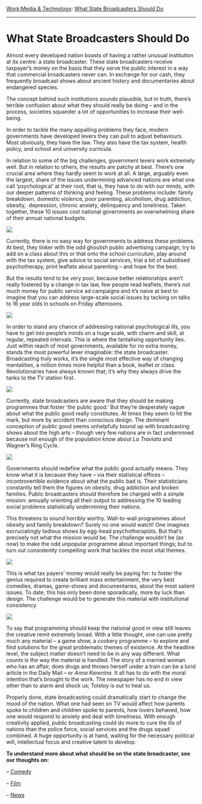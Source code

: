 [Work:](https://www.theschooloflife.com/thebookoflife/category/work/)[Media & Technology](https://www.theschooloflife.com/thebookoflife/category/work/media-and-technology/): [What State Broadcasters Should Do](https://www.theschooloflife.com/thebookoflife/the-state-broadcaster/)

* * *

# What State Broadcasters Should Do

Almost every developed nation boasts of having a rather unusual institution at its centre: a state broadcaster. These state broadcasters receive taxpayer’s money on the basis that they serve the public interest in a way that commercial broadcasters never can. In exchange for our cash, they frequently broadcast shows about ancient history and documentaries about endangered species.

The concept behind such institutions sounds plausible, but in truth, there’s terrible confusion about what they should really be doing – and in the process, societies squander a lot of opportunities to increase their well-being.

In order to tackle the many appalling problems they face, modern governments have developed levers they can pull to adjust behaviours. Most obviously, they have the law. They also have the tax system, health policy, and school and university curricula.

In relation to some of the big challenges, government levers work extremely well. But in relation to others, the results are patchy at best. There’s one crucial area where they hardly seem to work at all. A large, arguably even the largest, share of the issues undermining advanced nations are what one call ‘psychological’ at their root, that is, they have to do with our minds, with our deeper patterns of thinking and feeling. These problems include: family breakdown, domestic violence, poor parenting, alcoholism, drug addiction, obesity, &nbsp;depression, chronic anxiety, delinquency and loneliness. Taken together, these 10 issues cost national governments an overwhelming share of their annual national budgets.

![](https://c1.staticflickr.com/3/2763/4120236025_fac3949f45_b.jpg)

Currently, there is no easy way for governments to address these problems. At best, they tinker with the odd ghoulish public advertising campaign, try to add on a class about this or that onto the school curriculum, play around with the tax system, give advice to social services, trial a bit of subsidised psychotherapy, print leaflets about parenting – and hope for the best.

But the results tend to be very poor, because better relationships aren’t really fostered by a change in tax law, few people read leaflets, there’s not much money for public service ad campaigns and it’s naive at best to imagine that you can address large-scale social issues by tacking on talks to 16 year olds in schools on Friday afternoons.

![](http://bpec.org.uk/wp-content/uploads/2014/10/dc1.jpg)

In order to stand any chance of addressing national psychological ills, you have to get into people’s minds on a huge scale, with charm and skill, at regular, repeated intervals. This is where the tantalising opportunity lies. Just within reach of most governments, available for no extra money, stands the most powerful lever imaginable: the state broadcaster. Broadcasting truly works, it’s the single most effective way of changing mentalities, a million times more helpful than a book, leaflet or class. Revolutionaries have always known that; it’s why they always drive the tanks to the TV station first.

![](http://cdn.c.photoshelter.com/img-get/I0000T2AkqHQ4BOA/s/600/480/Egypt-Revolution-Day-05-024.jpg)

Currently, state broadcasters are aware that they should be making programmes that foster ‘the public good.’ But they’re desperately vague about what the public good really constitutes. At times they seem to hit the mark, but more by accident than conscious design. The dominant conception of public good seems unhelpfully bound up with broadcasting shows about the high arts – though very few nations are in fact undermined because not enough of the population know about _La Traviata_ and Wagner’s Ring Cycle.

![](http://1.bp.blogspot.com/-CUrqwpVpcMY/VMAbvd-_xXI/AAAAAAAAFL4/GmoI-kJd8LE/s1600/15_Tosca_eb_-750.jpg)

Governments should redefine what the public good actually means. They know what it is because they have – via their statistical offices – incontrovertible evidence about what the public bad is. Their statisticians constantly tell them the figures on obesity, drug addiction and broken families. Public broadcasters should therefore be charged with a simple mission: annually orienting all their output to addressing the 10 leading social problems statistically undermining their nations.

This threatens to sound horribly worthy. Wall-to-wall programmes about obesity and family breakdown? Surely no one would watch! One imagines excruciatingly tedious shows by egg-head psychotherapists. But that’s precisely not what the mission would be. The challenge wouldn’t be (as now) to make the odd unpopular programme about important things; but to turn out consistently compelling work that tackles the most vital themes.

![](http://images4.fanpop.com/image/photos/23500000/Jo-Frost-supernanny-23526604-624-351.jpg)

This is what tax payers’ money would really be paying for: to foster the genius required to create brilliant mass entertainment, the very best comedies, dramas, game-shows and documentaries, about the most salient issues. To date, this has only been done sporadically, more by luck than design. The challenge would be to generate this material with institutional consistency.

![](http://cf2.foodista.com/sites/default/files/styles/featured/public/field/image/jamie%20oliver_7.jpg)

To say that programming should keep the national good in view still leaves the creative remit extremely broad. With a little thought, one can use pretty much any material – a game show, a cookery programme – to explore and find solutions for the great problematic themes of existence. At the headline level, the subject matter doesn’t need to be in any way different. What counts is the way the material is handled. The story of a married woman who has an affair, does drugs and throws herself under a train can be a lurid article in the Daily Mail – or _Anna Karenina_. It all has to do with the moral intention that’s brought to the work. The newspaper has no end in view other than to alarm and shock us; Tolstoy is out to heal us.

Properly done, state broadcasting could dramatically start to change the mood of the nation. What one had seen on TV would affect how parents spoke to children and children spoke to parents, how lovers behaved, how one would respond to anxiety and deal with loneliness. With enough creativity applied, public broadcasting could do more to cure the ills of nations than the police force, social services and the drugs squad combined. A huge opportunity is at hand, waiting for the necessary political will, intellectual focus and creative talent to develop.

**To understand more about what should be on the state broadcaster, see our thoughts on:**

– [Comedy](http://www.thebookoflife.org/what-is-comedy-for/)

– [Film](http://www.thebookoflife.org/utopia-series-the-cinema-of-the-future/)

– [News](http://www.thebookoflife.org/utopia-series-the-news-of-the-future/)
